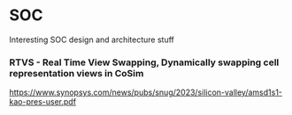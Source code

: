 # SOC
Interesting SOC design and architecture stuff

### RTVS - Real Time View Swapping, Dynamically swapping cell representation views in CoSim
https://www.synopsys.com/news/pubs/snug/2023/silicon-valley/amsd1s1-kao-pres-user.pdf


